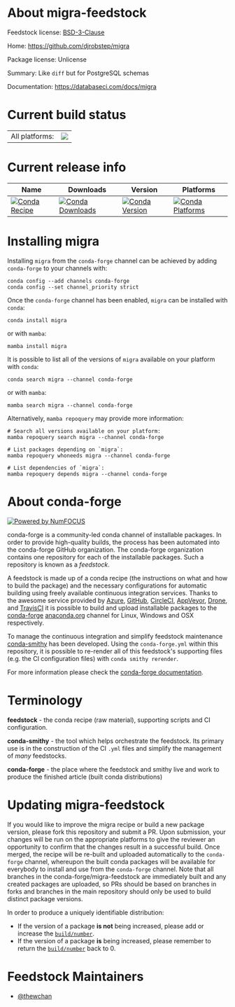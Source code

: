 About migra-feedstock
=====================

Feedstock license: [BSD-3-Clause](https://github.com/conda-forge/migra-feedstock/blob/main/LICENSE.txt)

Home: https://github.com/djrobstep/migra

Package license: Unlicense

Summary: Like `diff` but for PostgreSQL schemas

Documentation: https://databaseci.com/docs/migra

Current build status
====================


<table><tr><td>All platforms:</td>
    <td>
      <a href="https://dev.azure.com/conda-forge/feedstock-builds/_build/latest?definitionId=17314&branchName=main">
        <img src="https://dev.azure.com/conda-forge/feedstock-builds/_apis/build/status/migra-feedstock?branchName=main">
      </a>
    </td>
  </tr>
</table>

Current release info
====================

| Name | Downloads | Version | Platforms |
| --- | --- | --- | --- |
| [![Conda Recipe](https://img.shields.io/badge/recipe-migra-green.svg)](https://anaconda.org/conda-forge/migra) | [![Conda Downloads](https://img.shields.io/conda/dn/conda-forge/migra.svg)](https://anaconda.org/conda-forge/migra) | [![Conda Version](https://img.shields.io/conda/vn/conda-forge/migra.svg)](https://anaconda.org/conda-forge/migra) | [![Conda Platforms](https://img.shields.io/conda/pn/conda-forge/migra.svg)](https://anaconda.org/conda-forge/migra) |

Installing migra
================

Installing `migra` from the `conda-forge` channel can be achieved by adding `conda-forge` to your channels with:

```
conda config --add channels conda-forge
conda config --set channel_priority strict
```

Once the `conda-forge` channel has been enabled, `migra` can be installed with `conda`:

```
conda install migra
```

or with `mamba`:

```
mamba install migra
```

It is possible to list all of the versions of `migra` available on your platform with `conda`:

```
conda search migra --channel conda-forge
```

or with `mamba`:

```
mamba search migra --channel conda-forge
```

Alternatively, `mamba repoquery` may provide more information:

```
# Search all versions available on your platform:
mamba repoquery search migra --channel conda-forge

# List packages depending on `migra`:
mamba repoquery whoneeds migra --channel conda-forge

# List dependencies of `migra`:
mamba repoquery depends migra --channel conda-forge
```


About conda-forge
=================

[![Powered by
NumFOCUS](https://img.shields.io/badge/powered%20by-NumFOCUS-orange.svg?style=flat&colorA=E1523D&colorB=007D8A)](https://numfocus.org)

conda-forge is a community-led conda channel of installable packages.
In order to provide high-quality builds, the process has been automated into the
conda-forge GitHub organization. The conda-forge organization contains one repository
for each of the installable packages. Such a repository is known as a *feedstock*.

A feedstock is made up of a conda recipe (the instructions on what and how to build
the package) and the necessary configurations for automatic building using freely
available continuous integration services. Thanks to the awesome service provided by
[Azure](https://azure.microsoft.com/en-us/services/devops/), [GitHub](https://github.com/),
[CircleCI](https://circleci.com/), [AppVeyor](https://www.appveyor.com/),
[Drone](https://cloud.drone.io/welcome), and [TravisCI](https://travis-ci.com/)
it is possible to build and upload installable packages to the
[conda-forge](https://anaconda.org/conda-forge) [anaconda.org](https://anaconda.org/)
channel for Linux, Windows and OSX respectively.

To manage the continuous integration and simplify feedstock maintenance
[conda-smithy](https://github.com/conda-forge/conda-smithy) has been developed.
Using the ``conda-forge.yml`` within this repository, it is possible to re-render all of
this feedstock's supporting files (e.g. the CI configuration files) with ``conda smithy rerender``.

For more information please check the [conda-forge documentation](https://conda-forge.org/docs/).

Terminology
===========

**feedstock** - the conda recipe (raw material), supporting scripts and CI configuration.

**conda-smithy** - the tool which helps orchestrate the feedstock.
                   Its primary use is in the construction of the CI ``.yml`` files
                   and simplify the management of *many* feedstocks.

**conda-forge** - the place where the feedstock and smithy live and work to
                  produce the finished article (built conda distributions)


Updating migra-feedstock
========================

If you would like to improve the migra recipe or build a new
package version, please fork this repository and submit a PR. Upon submission,
your changes will be run on the appropriate platforms to give the reviewer an
opportunity to confirm that the changes result in a successful build. Once
merged, the recipe will be re-built and uploaded automatically to the
`conda-forge` channel, whereupon the built conda packages will be available for
everybody to install and use from the `conda-forge` channel.
Note that all branches in the conda-forge/migra-feedstock are
immediately built and any created packages are uploaded, so PRs should be based
on branches in forks and branches in the main repository should only be used to
build distinct package versions.

In order to produce a uniquely identifiable distribution:
 * If the version of a package **is not** being increased, please add or increase
   the [``build/number``](https://docs.conda.io/projects/conda-build/en/latest/resources/define-metadata.html#build-number-and-string).
 * If the version of a package **is** being increased, please remember to return
   the [``build/number``](https://docs.conda.io/projects/conda-build/en/latest/resources/define-metadata.html#build-number-and-string)
   back to 0.

Feedstock Maintainers
=====================

* [@thewchan](https://github.com/thewchan/)

